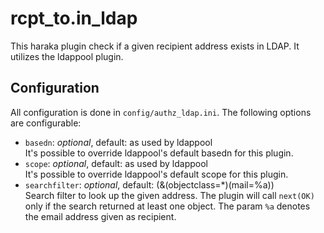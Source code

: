 # rcpt_to.in_ldap

This haraka plugin check if a given recipient address exists in LDAP. It utilizes the ldappool plugin.

## Configuration
All configuration is done in `config/authz_ldap.ini`.
The following options are configurable:  
* `basedn`: *optional*, default: as used by ldappool  
It's possible to override ldappool's default basedn for this plugin.
* `scope`: *optional*, default: as used by ldappool  
It's possible to override ldappool's default scope for this plugin.
* `searchfilter`: *optional*, default: (&(objectclass=*)(mail=%a))  
Search filter to look up the given address. The plugin will call `next(OK)` only if the search returned at least one object. The param `%a` denotes the email address given as recipient.

